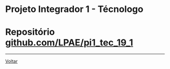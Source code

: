 # Projeto Integrador 1 - Técnologo

# Repositório [github.com/LPAE/pi1_tec_19_1](https://github.com/LPAE/pi1_tec_19_1)

---
[Voltar](https://lpae.github.io/)

